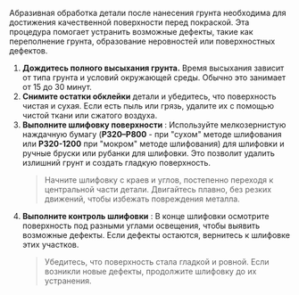 Абразивная обработка детали после нанесения грунта необходима для достижения качественной поверхности перед покраской. Эта процедура помогает устранить возможные дефекты, такие как переполнение грунта, образование неровностей или поверхностных дефектов. 

1. __Дождитесь полного высыхания грунта.__ Время высыхания зависит от типа грунта и условий окружающей среды. Обычно это занимает от 15 до 30 минут.
2. __Снимите остатки обклейки__ детали и убедитесь, что поверхность чистая и сухая. Если есть пыль или грязь, удалите их с помощью чистой ткани или сжатого воздуха.
3. __Выполните шлифовку поверхности__
:   Используйте мелкозернистую наждачную бумагу (__P320–P800__ - при "сухом" методе шлифования или __P320-1200__ при "мокром" методе шлифования) для шлифовки и ручные бруски или рубанки для шлифовки. Это позволит удалить излишний грунт и создать гладкую поверхность.
	>Начните шлифовку с краев и углов, постепенно переходя к центральной части детали. Двигайтесь плавно, без резких движений, чтобы избежать повреждения металла.
4. __Выполните контроль шлифовки__ 
:    В конце шлифовки осмотрите поверхность под разными углами освещения, чтобы выявить возможные дефекты. Если дефекты остаются, вернитесь к шлифовке этих участков.
	>Убедитесь, что поверхность стала гладкой и ровной. Если возникли новые дефекты, продолжите шлифовку до их устранения.

